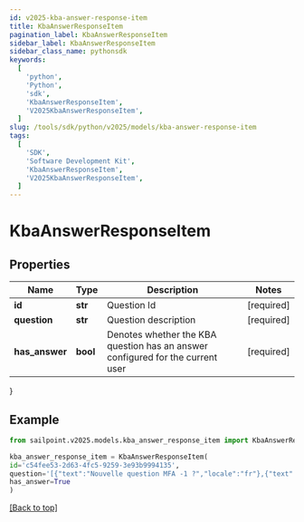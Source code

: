 ```yaml
---
id: v2025-kba-answer-response-item
title: KbaAnswerResponseItem
pagination_label: KbaAnswerResponseItem
sidebar_label: KbaAnswerResponseItem
sidebar_class_name: pythonsdk
keywords:
  [
    'python',
    'Python',
    'sdk',
    'KbaAnswerResponseItem',
    'V2025KbaAnswerResponseItem',
  ]
slug: /tools/sdk/python/v2025/models/kba-answer-response-item
tags:
  [
    'SDK',
    'Software Development Kit',
    'KbaAnswerResponseItem',
    'V2025KbaAnswerResponseItem',
  ]
---
```


# KbaAnswerResponseItem

## Properties

| Name | Type | Description | Notes |
| --- | --- | --- | --- |
| **id** | **str** | Question Id | [required] |
| **question** | **str** | Question description | [required] |
| **has_answer** | **bool** | Denotes whether the KBA question has an answer configured for the current user | [required] |

}

## Example

```python
from sailpoint.v2025.models.kba_answer_response_item import KbaAnswerResponseItem

kba_answer_response_item = KbaAnswerResponseItem(
id='c54fee53-2d63-4fc5-9259-3e93b9994135',
question='[{"text":"Nouvelle question MFA -1 ?","locale":"fr"},{"text":"MFA new question -1 ?","locale":""}]',
has_answer=True
)

```

[[Back to top]](#)
